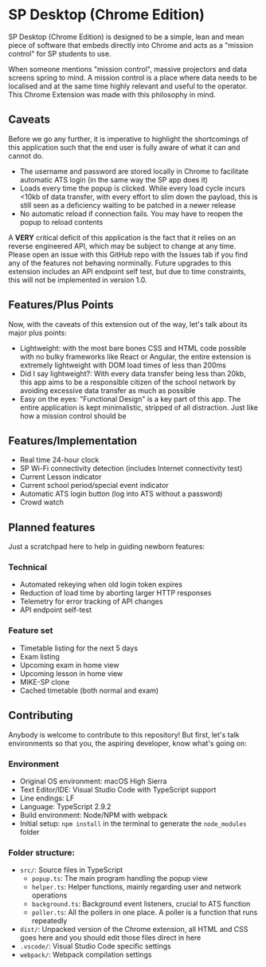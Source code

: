 # SP Desktop (Chrome Edition)
SP Desktop (Chrome Edition) is designed to be a simple, lean and mean piece of software that embeds directly into Chrome and acts as a "mission control" for SP students to use. 

When someone mentions "mission control", massive projectors and data screens spring to mind. A mission control is a place where data needs to be localised and at the same time highly relevant and useful to the operator. This Chrome Extension was made with this philosophy in mind.

## Caveats
Before we go any further, it is imperative to highlight the shortcomings of this application such that the end user is fully aware of what it can and cannot do.

* The username and password are stored locally in Chrome to facilitate automatic ATS login (in the same way the SP app does it)
* Loads every time the popup is clicked. While every load cycle incurs <10kb of data transfer, with every effort to slim down the payload, this is still seen as a deficiency waiting to be patched in a newer release
* No automatic reload if connection fails. You may have to reopen the popup to reload contents

A **VERY** critical deficit of this application is the fact that it relies on an reverse engineered API, which may be subject to change at any time. Please open an issue with this GitHub repo with the Issues tab if you find any of the features not behaving norminally. Future upgrades to this extension includes an API endpoint self test, but due to time constraints, this will not be implemented in version 1.0.

## Features/Plus Points
Now, with the caveats of this extension out of the way, let's talk about its major plus points:

* Lightweight: with the most bare bones CSS and HTML code possible with no bulky frameworks like React or Angular, the entire extension is extremely lightweight with DOM load times of less than 200ms
* Did I say lightweight?: With every data transfer being less than 20kb, this app aims to be a responsible citizen of the school network by avoiding excessive data transfer as much as possible
* Easy on the eyes: "Functional Design" is a key part of this app. The entire application is kept minimalistic, stripped of all distraction. Just like how a mission control should be

## Features/Implementation

* Real time 24-hour clock
* SP Wi-Fi connectivity detection (includes Internet connectivity test)
* Current Lesson indicator
* Current school period/special event indicator
* Automatic ATS login button (log into ATS without a password)
* Crowd watch

## Planned features
Just a scratchpad here to help in guiding newborn features:

### Technical

* Automated rekeying when old login token expires
* Reduction of load time by aborting larger HTTP responses
* Telemetry for error tracking of API changes
* API endpoint self-test

### Feature set

* Timetable listing for the next 5 days
* Exam listing
* Upcoming exam in home view
* Upcoming lesson in home view
* MIKE-SP clone
* Cached timetable (both normal and exam)

## Contributing
Anybody is welcome to contribute to this repository! But first, let's talk environments so that you, the aspiring developer, know what's going on:

### Environment

* Original OS environment: macOS High Sierra
* Text Editor/IDE: Visual Studio Code with TypeScript support
* Line endings: LF
* Language: TypeScript 2.9.2 
* Build environment: Node/NPM with webpack
* Initial setup: `npm install` in the terminal to generate the `node_modules` folder

### Folder structure:

* `src/`: Source files in TypeScript
    * `popup.ts`: The main program handling the popup view
    * `helper.ts`: Helper functions, mainly regarding user and network operations
    * `background.ts`: Background event listeners, crucial to ATS function
    * `poller.ts`: All the pollers in one place. A poller is a function that runs repeatedly
* `dist/`: Unpacked version of the Chrome extension, all HTML and CSS goes here and you should edit those files direct in here
* `.vscode/`: Visual Studio Code specific settings
* `webpack/`: Webpack compilation settings
